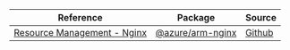 | Reference | Package | Source |
|---|---|---|
|[Resource Management - Nginx](arm-nginx-readme.md)|[@azure/arm-nginx](https://www.npmjs.com/package/@azure/arm-nginx)|[Github](https://github.com/Azure/azure-sdk-for-js/blob/main/sdk/nginx/arm-nginx)|
